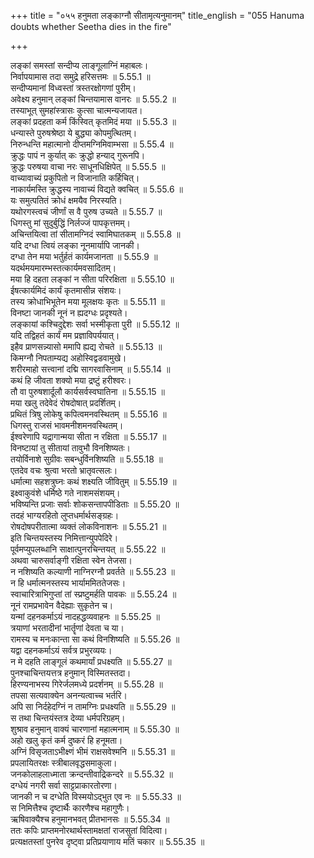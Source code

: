 +++
title = "०५५ हनुमता लङ्काग्नौ सीतामृत्यनुमानम्"
title_english = "055 Hanuma doubts whether Seetha dies in the fire"

+++


  
लङ्कां समस्तां सन्दीप्य लाङ्गूलाग्निं महाबलः।  
निर्वापयामास तदा समुद्रे हरिसत्तमः ॥ 5.55.1 ॥   
सन्दीप्यमानां विध्वस्तां त्रस्तरक्षोगणां पुरीम्।  
अवेक्ष्य हनुमान् लङ्कां चिन्तयामास वानरः ॥ 5.55.2 ॥   
तस्याभूत् सुमहांस्त्रासः कुत्सा चात्मन्यजायत।  
लङ्कां प्रदहता कर्म किंस्वित् कृतमिदं मया ॥ 5.55.3 ॥   
धन्यास्ते पुरुषश्रेष्ठा ये बुद्ध्या कोपमुत्थितम्।  
निरुन्धन्ति महात्मानो दीप्तमग्निमिवाम्भसा ॥ 5.55.4 ॥   
क्रुद्धः पापं न कुर्यात् कः क्रुद्धो हन्याद् गुरूनपि।  
क्रुद्धः परुषया वाचा नरः साधूनधिक्षिपेत् ॥ 5.55.5 ॥   
वाच्यावाच्यं प्रकुपितो न विजानाति कर्हिचित्।  
नाकार्यमस्ति क्रुद्धस्य नावाच्यं विद्यते क्वचित् ॥ 5.55.6 ॥   
यः समुत्पतितं क्रोधं क्षमयैव निरस्यति।  
यथोरगस्त्वचं जीर्णां स वै पुरुष उच्यते ॥ 5.55.7 ॥   
धिगस्तु मां सुदुर्बुद्धिं निर्लज्जं पापकृत्तमम्।  
अचिन्तयित्वा तां सीतामग्निदं स्वामिघातकम् ॥ 5.55.8 ॥   
यदि दग्धा त्वियं लङ्का नूनमार्यापि जानकी।  
दग्धा तेन मया भर्तुर्हतं कार्यमजानता ॥ 5.55.9 ॥   
यदर्थमयमारम्भस्तत्कार्यमवसादितम्।  
मया हि दहता लङ्कां न सीता परिरक्षिता ॥ 5.55.10 ॥   
ईषत्कार्यमिदं कार्यं कृतमासीन्न संशयः।  
तस्य क्रोधाभिभूतेन मया मूलक्षयः कृतः ॥ 5.55.11 ॥   
विनष्टा जानकी नूनं न ह्यदग्धः प्रदृश्यते।  
लङ्कायां कश्चिदुद्देशः सर्वा भस्मीकृता पुरी ॥ 5.55.12 ॥   
यदि तद्विहतं कार्यं मम प्रज्ञाविपर्ययात्।  
इहैव प्राणसन्न्यासो ममापि ह्यद्य रोचते ॥ 5.55.13 ॥   
किमग्नौ निपताम्यद्य अहोस्विद्वडवामुखे।  
शरीरमाहो सत्त्वानां दद्मि सागरवासिनाम् ॥ 5.55.14 ॥   
कथं हि जीवता शक्यो मया द्रष्टुं हरीश्वरः।  
तौ वा पुरुषशार्दूलौ कार्यसर्वस्वघातिना ॥ 5.55.15 ॥   
मया खलु तदेवेदं रोषदोषात् प्रदर्शितम्।  
प्रथितं त्रिषु लोकेषु कपित्वमनवस्थितम् ॥ 5.55.16 ॥   
धिगस्तु राजसं भावमनीशमनवस्थितम्।  
ईश्वरेणापि यद्रागान्मया सीता न रक्षिता ॥ 5.55.17 ॥   
विनष्टायां तु सीतायां तावुभौ विनशिष्यतः।  
तयोर्विनाशे सुग्रीवः सबन्धुर्विनशिष्यति ॥ 5.55.18 ॥   
एतदेव वचः श्रुत्वा भरतो भ्रातृवत्सलः।  
धर्मात्मा सहशत्रुघ्नः कथं शक्ष्यति जीवितुम् ॥ 5.55.19 ॥   
इक्ष्वाकुवंशे धर्मिष्ठे गते नाशमसंशयम्।  
भविष्यन्ति प्रजाः सर्वाः शोकसन्तापपीडिताः ॥ 5.55.20 ॥   
तदहं भाग्यरहितो लुप्तधर्मार्थसङ्ग्रहः।  
रोषदोषपरीतात्मा व्यक्तं लोकविनाशनः ॥ 5.55.21 ॥   
इति चिन्तयस्तस्य निमित्तान्युपपेदिरे।  
पूर्वमप्युपलब्धानि साक्षात्पुनरचिन्तयत् ॥ 5.55.22 ॥   
अथवा चारुसर्वाङ्गी रक्षिता स्वेन तेजसा।  
न नशिष्यति कल्याणी नाग्निरग्नौ प्रवर्तते ॥ 5.55.23 ॥   
न हि धर्मात्मनस्तस्य भार्याममिततेजसः।  
स्वाचारित्राभिगुप्तां तां स्प्रष्टुमर्हति पावकः ॥ 5.55.24 ॥   
नूनं रामप्रभावेन वैदेह्याः सुकृतेन च।  
यन्मां दहनकर्माऽयं नादहद्धव्यवाहनः ॥ 5.55.25 ॥   
त्रयाणां भरतादीनां भार्तॄणां देवता च या।  
रामस्य च मनःकान्ता सा कथं विनशिष्यति ॥ 5.55.26 ॥   
यद्वा दहनकर्माऽयं सर्वत्र प्रभुरव्ययः।  
न मे दहति लाङ्गूलं कथमार्यां प्रधक्ष्यति ॥ 5.55.27 ॥   
पुनश्चाचिन्तयत्तत्र हनुमान् विस्मितस्तदा।  
हिरण्यनाभस्य गिरेर्जलमध्ये प्रदर्शनम् ॥ 5.55.28 ॥   
तपसा सत्यवाक्येन अनन्यत्वाच्च भर्तरि।  
अपि सा निर्दहेदग्निं न तामग्निः प्रधक्ष्यति ॥ 5.55.29 ॥   
स तथा चिन्तयंस्तत्र देव्या धर्मपरिग्रहम्।  
शुश्राव हनुमान् वाक्यं चारणानां महात्मनाम् ॥ 5.55.30 ॥   
अहो खलु कृतं कर्म दुष्करं हि हनूमता।  
अग्निं विसृजताऽभीक्ष्णं भीमं राक्षसवेश्मनि ॥ 5.55.31 ॥   
प्रपलायितरक्षः स्त्रीबालवृद्धसमाकुला।  
जनकोलाहलाध्माता क्रन्दन्तीवाद्रिकन्दरे ॥ 5.55.32 ॥   
दग्धेयं नगरी सर्वा साट्टप्राकारतोरणा।  
जानकी न च दग्धेति विस्मयोऽद्भुत एव नः ॥ 5.55.33 ॥   
स निमित्तैश्च दृष्टार्थैः कारणैश्च महागुणैः।  
ऋषिवाक्यैश्च हनुमानभवत् प्रीतभानसः ॥ 5.55.34 ॥   
ततः कपिः प्राप्तमनोरथार्थस्तामक्षतां राजसुतां विदित्वा।  
प्रत्यक्षतस्तां पुनरेव दृष्ट्वा प्रतिप्रयाणाय मतिं चकार ॥ 5.55.35 ॥   
